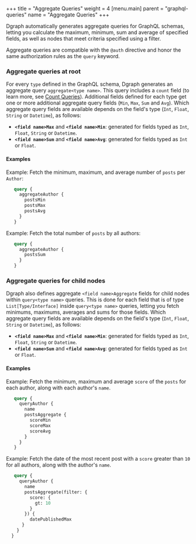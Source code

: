 +++
title = "Aggregate Queries"
weight = 4
[menu.main]
    parent = "graphql-queries"
    name = "Aggregate Queries"
+++

Dgraph automatically generates aggregate queries for GraphQL schemas,
letting you calculate the maximum, minimum, sum and average of specified fields,
as well as nodes that meet criteria specified using a filter.

Aggregate queries are compatible with the `@auth` directive and honor the same
authorization rules as the `query` keyword.

### Aggregate queries at root

For every `type` defined in the GraphQL schema, Dgraph generates an aggregate
query `aggregate<type name>`. This query includes a `count` field (to learn
more, see  [Count Queries](/graphql/queries/count/)). Additional fields defined
for each type get one or more additional aggregate query fields (`Min`, `Max`,
`Sum` and `Avg`). Which aggregate query fields are available depends on the
field's type (`Int`, `Float`, `String` or `Datetime`), as follows:

* **`<field name>Max`** and **`<field name>Min`**: generated for fields typed as
`Int`, `Float`, `String` or `Datetime`.
* **`<field name>Sum`** and **`<field name>Avg`**: generated for fields typed as
`Int` or `Float`.

#### Examples

Example: Fetch the minimum, maximum, and average number of `posts` per
`Author`:

```graphql
   query {
     aggregateAuthor {
       postsMin
       postsMax
       postsAvg
     }
   }
```
Example: Fetch the total number of `posts` by all authors:

```graphql
   query {
     aggregateAuthor {
       postsSum
     }
   }
```



### Aggregate queries for child nodes

Dgraph also defines aggregate `<field name>Aggregate` fields for child nodes
within `query<type name>` queries. This is done for each field that is of type
`List[Type/Interface]` inside `query<type name>` queries, letting you fetch
minimums, maximums, averages and sums for those fields. Which aggregate query
fields are available depends on the field's type (`Int`, `Float`, `String` or
`Datetime`), as follows:

* **`<field name>Max`** and **`<field name>Min`**: generated for fields typed as
`Int`, `Float`, `String` or `Datetime`.
* **`<field name>Sum`** and **`<field name>Avg`**: generated for fields typed as
`Int` or `Float`.

#### Examples

Example: Fetch the minimum, maximum and average `score` of the `posts` for each
author, along with each author's `name`.

```graphql
   query {
     queryAuthor {
       name
       postsAggregate {
         scoreMin
         scoreMax
         scoreAvg
       }
     }
   }
```

Example: Fetch the date of the most recent post with a `score` greater than
`10` for all authors, along with the author's `name`.

```graphql
   query {
     queryAuthor {
       name
       postsAggregate(filter: {
         score: {
           gt: 10
         }
       }) {
         datePublishedMax
      }
    }
  }
```
